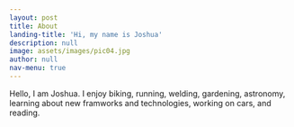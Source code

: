 ```yaml
---
layout: post
title: About
landing-title: 'Hi, my name is Joshua'
description: null
image: assets/images/pic04.jpg
author: null
nav-menu: true
---
```


Hello, I am Joshua. I enjoy biking, running, welding, gardening, astronomy, learning about new framworks and technologies, working on cars, and reading.